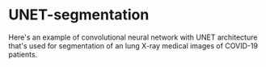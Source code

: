 # UNET-segmentation
Here's an example of convolutional neural network with UNET architecture that's used for segmentation  of an lung X-ray medical images of COVID-19 patients.
